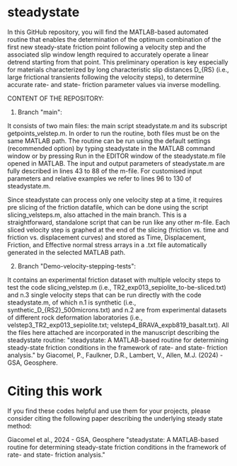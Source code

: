 # steadystate
In this GitHub repository, you will find the MATLAB-based automated routine that enables the determination of the optimum combination of the first new steady-state friction point following a velocity step and the associated slip window length required to accurately operate a linear detrend starting from that point. This preliminary operation is key especially for materials characterized by long characteristic slip distances D_{RS} (i.e., large frictional transients following the velocity steps), to determine accurate rate- and state- friction parameter values via inverse modelling.

CONTENT OF THE REPOSITORY:
1) Branch "main":

It consists of two main files:
the main script steadystate.m and its subscript getpoints_velstep.m.
In order to run the routine, both files must be on the same MATLAB path. 
The routine can be run using the default settings (recommended option) by typing steadystate in the MATLAB command window or by pressing Run in the EDITOR window of the steadystate.m file opened in MATLAB.
The input and output parameters of steadystate.m are fully described in lines 43 to 88 of the m-file.
For customised input parameters and relative examples we refer to lines 96 to 130 of steadystate.m. 

Since steadystate can process only one velocity step at a time, it requires pre slicing of the friction datafile, which can be done using the script slicing_velsteps.m, also attached in the main branch. 
This is a straightforward, standalone script that can be run like any other m-file.
Each sliced velocity step is graphed at the end of the slicing (friction vs. time and friction vs. displacement curves) and stored as Time, Displacement, Friction, and Effective normal stress arrays in a .txt file automatically generated in the selected MATLAB path.

2) Branch "Demo-velocity-stepping-tests":

It contains an experimental friction dataset with multiple velocity steps to test the code slicing_velstep.m (i.e., TR2_exp013_sepiolite_to-be-sliced.txt) and n.3 single velocity steps that can be run directly with the code steadystate.m, of which n.1 is synthetic (i.e., synthetic_D_{RS2}_500microns.txt) and n.2 are from experimental datasets of different rock deformation laboratories (i.e., velstep3_TR2_exp013_sepiolite.txt; velstep4_BRAVA_expb819_basalt.txt). All the files here attached are incorporated in the manuscript describing the steadystate routine: "steadystate: A MATLAB-based routine for determining steady-state friction conditions in the framework of rate- and state- friction analysis." by Giacomel, P., Faulkner, D.R., Lambert, V., Allen, M.J. (2024) - GSA, Geosphere.


# Citing this work
If you find these codes helpful and use them for your projects, please consider citing the following paper describing the underlying steady state method:

Giacomel et al., 2024 - GSA, Geosphere 
"steadystate: A MATLAB-based routine for determining steady-state friction conditions in the framework of rate- and state- friction analysis."

